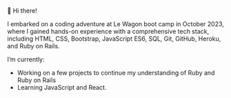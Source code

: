 👋 Hi there!

I embarked on a coding adventure at Le Wagon boot camp in October 2023, where I gained hands-on experience with a comprehensive tech stack, including HTML, CSS, Bootstrap, JavaScript ES6, SQL, Git, GitHub, Heroku, and Ruby on Rails.

I’m currently:
* Working on a few projects to continue my understanding of Ruby and Ruby on Rails
* Learning JavaScript and React.
